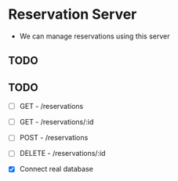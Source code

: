# Reservation Server 
- We can manage reservations using this server 
## TODO 
## TODO
- [ ] GET - /reservations  
- [ ] GET - /reservations/:id  
- [ ] POST - /reservations  
- [ ] DELETE - /reservations/:id  
- [x] Connect real database

